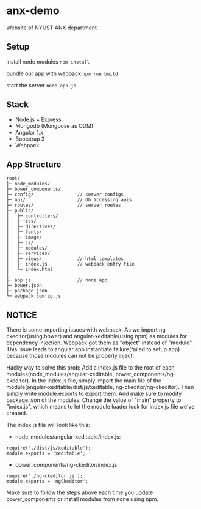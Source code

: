 # anx-demo
Website of NYUST ANX department

## Setup
install node modules `npm install`

bundle our app with webpack `npm run build`

start the server `node app.js`

## Stack
- Node.js + Express
- Mongodb (Mongoose as ODM)
- Angular 1.x
- Bootstrap 3
- Webpack

## App Structure

```
root/
├─ node_modules/
├─ bower_components/
├─ config/                // server configs
├─ api/                   // db accessing apis
├─ routes/                // server routes
├─ public/
│   ├─ controllers/
│   ├─ css/
│   ├─ directives/
│   ├─ fonts/
│   ├─ image/
│   ├─ js/
│   ├─ modules/
│   ├─ services/
│   ├─ views/             // html templates
│   ├─ index.js           // webpack entry file
│   └─ index.html
│
├─ app.js                 // node app
├─ bower.json
├─ package.json
└─ webpack.comfig.js
```

## NOTICE
There is some importing issues with webpack. As we import ng-ckeditor(using bower) and angular-xeditable(using npm) as modules for dependency injection. Webpack got them as "object" instead of "module". This issue leads to angular app instantiate failure(failed to setup app) because those modules can not be properly inject.

Hacky way to solve this prob: 
Add a index.js file to the root of each modules(node_modules/angular-xeditable, bower_components/ng-ckeditor). In the index.js file, simply import the main file of the module(angular-xeditable/dist/js/xeditable, ng-ckeditor/ng-ckeditor). Then simply write module.exports to export them. And make sure to modify package.json of the modules. Change the value of "main" property to "index.js", which means to let the module loader look for index.js file we've created.

The index.js file will look like this:

- node_modules/angular-xeditable/index.js:
```
require('./dist/js/xeditable');
module.exports = 'xeditable';
```
- bower_components/ng-ckeditor/index.js:
```
require('./ng-ckeditor.js');
module.exports = 'ngCkeditor';
```

Make sure to follow the steps above each time you update bower_components or install modules from none using npm.